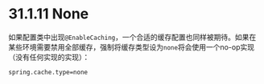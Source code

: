 # 31.1.11 None

如果配置类中出现`@EnableCaching`，一个合适的缓存配置也同样被期待。如果在某些环境需要禁用全部缓存，强制将缓存类型设为`none`将会使用一个no-op实现（没有任何实现的实现）：

```text
spring.cache.type=none
```

